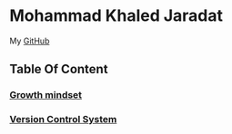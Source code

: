 # **Mohammad Khaled Jaradat**
My [GitHub](https://github.com/muhmadJaradat) 

## **Table Of Content**
### [Growth mindset](https://muhmadjaradat.github.io/Reading-note/Growth_%20mindset)

### [Version Control System](https://muhmadjaradat.github.io/Reading-note/Version_control_system)


